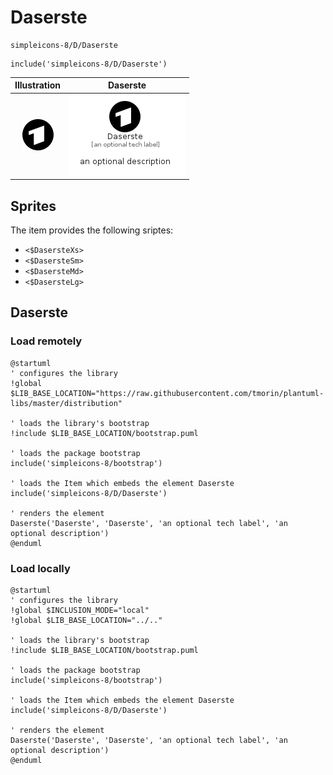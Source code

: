 # Daserste


```text
simpleicons-8/D/Daserste
```

```text
include('simpleicons-8/D/Daserste')
```



| Illustration | Daserste |
| :---: | :---: |
| ![illustration for Illustration](../../simpleicons-8/D/Daserste.png) | ![illustration for Daserste](../../simpleicons-8/D/Daserste.Local.png) |



## Sprites
The item provides the following sriptes:

- `<$DasersteXs>`
- `<$DasersteSm>`
- `<$DasersteMd>`
- `<$DasersteLg>`





## Daserste

### Load remotely
```plantuml
@startuml
' configures the library
!global $LIB_BASE_LOCATION="https://raw.githubusercontent.com/tmorin/plantuml-libs/master/distribution"

' loads the library's bootstrap
!include $LIB_BASE_LOCATION/bootstrap.puml

' loads the package bootstrap
include('simpleicons-8/bootstrap')

' loads the Item which embeds the element Daserste
include('simpleicons-8/D/Daserste')

' renders the element
Daserste('Daserste', 'Daserste', 'an optional tech label', 'an optional description')
@enduml
```

### Load locally
```plantuml
@startuml
' configures the library
!global $INCLUSION_MODE="local"
!global $LIB_BASE_LOCATION="../.."

' loads the library's bootstrap
!include $LIB_BASE_LOCATION/bootstrap.puml

' loads the package bootstrap
include('simpleicons-8/bootstrap')

' loads the Item which embeds the element Daserste
include('simpleicons-8/D/Daserste')

' renders the element
Daserste('Daserste', 'Daserste', 'an optional tech label', 'an optional description')
@enduml
```


